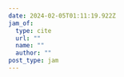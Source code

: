 ```yaml
---
date: 2024-02-05T01:11:19.922Z
jam_of:
  type: cite
  url: ""
  name: ""
  author: ""
post_type: jam
---
```

